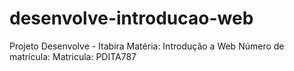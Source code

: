 # desenvolve-introducao-web
Projeto Desenvolve - Itabira
Matéria: Introdução a Web
Número de matrícula: Matricula: PDITA787
